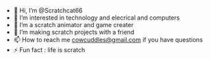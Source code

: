 - 👋 Hi, I’m @Scratchcat66
- 👀 I’m interested in technology and elecrical and computers
- 🌱 I’m a scratch animator and game creater
- 💞️ I’m making scratch projects with a friend
- 📫 How to reach me cowcuddles@gmail.com if you have questions
- ⚡ Fun fact : life is scratch

<!---
Scratchcat66/Scratchcat66 is a ✨ special ✨ repository because its `README.md` (this file) appears on your GitHub profile.
You can click the Preview link to take a look at your changes.
--->
